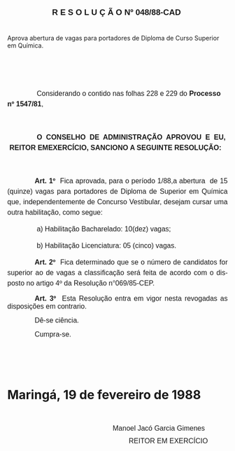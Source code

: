<body lang=PT-BR style='tab-interval:35.4pt'>

<div class=Section1>

<p class=MsoNormal align=center style='margin-top:0cm;margin-right:3.6pt;
margin-bottom:0cm;margin-left:172.8pt;margin-bottom:.0001pt;text-align:center;
text-indent:-172.8pt;line-height:18.0pt'><b><span style='font-size:14.0pt;
mso-bidi-font-size:10.0pt;font-family:Arial'><![if !supportEmptyParas]>&nbsp;<![endif]><o:p></o:p></span></b></p>

<p class=MsoNormal align=center style='margin-top:0cm;margin-right:3.6pt;
margin-bottom:0cm;margin-left:172.8pt;margin-bottom:.0001pt;text-align:center;
text-indent:-172.8pt;line-height:18.0pt'><b><span style='font-size:14.0pt;
mso-bidi-font-size:10.0pt;font-family:Arial'><![if !supportEmptyParas]>&nbsp;<![endif]><o:p></o:p></span></b></p>

<p class=MsoNormal align=center style='margin-top:0cm;margin-right:3.6pt;
margin-bottom:0cm;margin-left:172.8pt;margin-bottom:.0001pt;text-align:center;
text-indent:-172.8pt;line-height:18.0pt'><b><span style='font-size:14.0pt;
mso-bidi-font-size:10.0pt;font-family:Arial'>R E S O L U Ç Ã O Nº 048/88-CAD<o:p></o:p></span></b></p>

<p class=MsoNormal align=center style='margin-top:0cm;margin-right:3.6pt;
margin-bottom:0cm;margin-left:172.8pt;margin-bottom:.0001pt;text-align:center;
text-indent:-172.8pt;line-height:18.0pt'><b><span style='font-size:14.0pt;
mso-bidi-font-size:10.0pt;font-family:Arial'><![if !supportEmptyParas]>&nbsp;<![endif]><o:p></o:p></span></b></p>

<p class=MsoBlockText>Aprova abertura de vagas para portadores de Diploma de
Curso Superior em Química.</p>

<p class=MsoNormal style='line-height:18.0pt'><span style='font-size:12.0pt;
mso-bidi-font-size:10.0pt;font-family:Arial'><![if !supportEmptyParas]>&nbsp;<![endif]><o:p></o:p></span></p>

<p class=MsoNormal style='margin-right:7.2pt;text-indent:50.4pt;line-height:
18.0pt;tab-stops:363.6pt'><span style='font-size:12.0pt;mso-bidi-font-size:
10.0pt;font-family:Arial'><![if !supportEmptyParas]>&nbsp;<![endif]><o:p></o:p></span></p>

<p class=MsoNormal style='margin-right:7.2pt;text-indent:50.4pt;line-height:
18.0pt;tab-stops:363.6pt'><span style='font-size:12.0pt;mso-bidi-font-size:
10.0pt;font-family:Arial'>Considerando o contido nas folhas 228 e 229 do <b>Processo
nº 1547/81</b>,<o:p></o:p></span></p>

<p class=MsoNormal style='line-height:18.0pt'><span style='font-size:12.0pt;
mso-bidi-font-size:10.0pt;font-family:Arial'><![if !supportEmptyParas]>&nbsp;<![endif]><o:p></o:p></span></p>

<p class=MsoNormal style='margin-top:0cm;margin-right:3.6pt;margin-bottom:0cm;
margin-left:3.6pt;margin-bottom:.0001pt;text-align:justify;text-indent:46.8pt;
line-height:18.0pt'><b><span style='font-size:12.0pt;mso-bidi-font-size:10.0pt;
font-family:Arial'>O CONSELHO DE ADMINISTRAÇÃO APROVOU E EU, REITOR
EMEXERCÍCIO, SANCIONO A SEGUINTE RESOLUÇÃO:<o:p></o:p></span></b></p>

<p class=MsoNormal style='line-height:18.0pt'><span style='font-size:12.0pt;
mso-bidi-font-size:10.0pt;font-family:Arial'><![if !supportEmptyParas]>&nbsp;<![endif]><o:p></o:p></span></p>

<p class=MsoNormal style='text-align:justify;text-indent:46.8pt;line-height:
18.0pt'><b><span style='font-size:12.0pt;mso-bidi-font-size:10.0pt;font-family:
Arial'>Art. 1º</span></b><span style='font-size:12.0pt;mso-bidi-font-size:10.0pt;
font-family:Arial'><span style="mso-spacerun: yes">  </span>Fica aprovada, para
o período 1/88,a abertura<span style="mso-spacerun: yes">  </span>de 15
(quinze) vagas para portadores de Diploma de Superior em Química que,
independentemente de Concurso Vestibular, desejam cursar uma outra habilitação,
como segue:<o:p></o:p></span></p>

<p class=MsoNormal style='margin-left:50.4pt;text-align:justify;line-height:
18.0pt'><span style='font-size:12.0pt;mso-bidi-font-size:10.0pt;font-family:
Arial'>a) Habilitação Bacharelado: 10(dez) vagas;<o:p></o:p></span></p>

<p class=MsoNormal style='margin-left:50.4pt;text-align:justify;line-height:
18.0pt'><span style='font-size:12.0pt;mso-bidi-font-size:10.0pt;font-family:
Arial'>b) Habilitação Licenciatura: 05 (cinco) vagas.<o:p></o:p></span></p>

<p class=MsoNormal style='text-align:justify;text-indent:46.8pt;line-height:
18.0pt'><b><span style='font-size:12.0pt;mso-bidi-font-size:10.0pt;font-family:
Arial'>Art. 2º</span></b><span style='font-size:12.0pt;mso-bidi-font-size:10.0pt;
font-family:Arial'><span style="mso-spacerun: yes">  </span>Fica determinado
que se o número de candidatos for superior ao de vagas a classificação será fei­ta
de acordo com o disposto no artigo 4º da Resolução n°069/85-CEP.<o:p></o:p></span></p>

<p class=MsoNormal style='text-align:justify;text-indent:46.8pt'><b><span
style='font-size:12.0pt;mso-bidi-font-size:10.0pt;font-family:Arial'>Art. 3º</span></b><span
style='font-size:12.0pt;mso-bidi-font-size:10.0pt;font-family:Arial'><span
style="mso-spacerun: yes">  </span>Esta Resolução entra em vigor nesta
revogadas as disposições em contrario.<o:p></o:p></span></p>

<p class=MsoNormal style='text-align:justify;text-indent:46.8pt'><span
style='font-size:12.0pt;mso-bidi-font-size:10.0pt;font-family:Arial'>Dê-se
ciência. <o:p></o:p></span></p>

<p class=MsoNormal style='text-align:justify;text-indent:46.8pt'><span
style='font-size:12.0pt;mso-bidi-font-size:10.0pt;font-family:Arial'>Cumpra-se.<o:p></o:p></span></p>

<h1 style='text-align:justify'><![if !supportEmptyParas]>&nbsp;<![endif]><o:p></o:p></h1>

<h1>Maringá, 19 de fevereiro de 1988</h1>

<p class=MsoNormal align=center style='margin-top:0cm;margin-right:0cm;
margin-bottom:3.6pt;margin-left:106.2pt;text-align:center;text-indent:35.4pt;
line-height:18.0pt'><span style='font-size:12.0pt;mso-bidi-font-size:10.0pt;
font-family:Arial'><![if !supportEmptyParas]>&nbsp;<![endif]><o:p></o:p></span></p>

<p class=MsoNormal align=center style='margin-top:0cm;margin-right:0cm;
margin-bottom:3.6pt;margin-left:106.2pt;text-align:center;text-indent:35.4pt;
line-height:18.0pt'><span lang=ES-TRAD style='font-size:12.0pt;mso-bidi-font-size:
10.0pt;font-family:Arial;mso-ansi-language:ES-TRAD'>Manoel Jacó Garcia Gimenes <span
style='mso-tab-count:1'> </span><o:p></o:p></span></p>

<p class=MsoNormal style='margin-top:0cm;margin-right:0cm;margin-bottom:3.6pt;
margin-left:106.2pt;text-indent:35.4pt;line-height:18.0pt'><span
style='font-size:12.0pt;mso-bidi-font-size:10.0pt;font-family:Arial'><span
style="mso-spacerun: yes">                    </span>REITOR EM EXERCÍCIO<o:p></o:p></span></p>

<p class=MsoNormal style='margin-top:0cm;margin-right:3.6pt;margin-bottom:19.8pt;
margin-left:36.0pt;text-indent:3.6pt;line-height:17.4pt'><span
style='font-size:12.0pt;mso-bidi-font-size:10.0pt;font-family:Arial'><![if !supportEmptyParas]>&nbsp;<![endif]><o:p></o:p></span></p>

<p class=MsoNormal style='margin-top:27.0pt;margin-right:0cm;margin-bottom:
0cm;margin-left:181.0pt;margin-bottom:.0001pt'><span style='font-size:12.0pt;
mso-bidi-font-size:10.0pt;font-family:Arial'><![if !supportEmptyParas]>&nbsp;<![endif]><o:p></o:p></span></p>

<p class=MsoNormal><span style='font-size:12.0pt;mso-bidi-font-size:10.0pt;
font-family:Arial'><![if !supportEmptyParas]>&nbsp;<![endif]><o:p></o:p></span></p>

</div>

</body>
